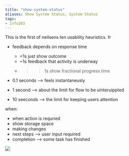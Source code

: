 ```yaml
---
title: "show-system-status"
aliases: Show System Status, System Status
tags: 
- info203
---
```


This is the first of neilsens ten usability heuristics. fr

- feedback depends on response time
	- <1s just show outcome
	- ~1s feedback that activity is underway
	- >>1s show fractional progress time 

- 0.1 seconds --> feels instantaneusly
- 1 second --> about the limit for flow to be uinteruippted
- 10 seeconds --> the limit for keeping users attention

when:
- when action is requried
- show storage space
- making changes
- next steps --> user input required
- completion --> some task has finished

![](https://i.imgur.com/QzHRh9Z.png)

